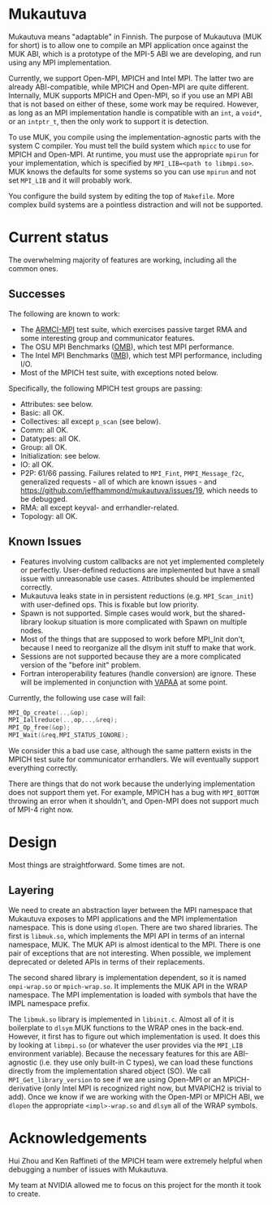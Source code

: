# Mukautuva

Mukautuva means "adaptable" in Finnish.  The purpose of Mukautuva (MUK for short) is to allow one to compile 
an MPI application once against the MUK ABI, which is a prototype of the MPI-5 ABI we are developing,
and run using any MPI implementation.

Currently, we support Open-MPI, MPICH and Intel MPI.  The latter two are already ABI-compatible, while
MPICH and Open-MPI are quite different.  Internally, MUK supports MPICH and Open-MPI, so if you use an
MPI ABI that is not based on either of these, some work may be required.  However, as long as an MPI
implementation handle is compatible with an `int`, a `void*`, or an `intptr_t`, then the only work to
support it is detection.

To use MUK, you compile using the implementation-agnostic parts with the system C compiler.
You must tell the build system which `mpicc` to use for MPICH and Open-MPI.
At runtime, you must use the appropriate `mpirun` for your implementation, which is specified
by `MPI_LIB=<path to libmpi.so>`.  MUK knows the defaults for some systems so you can use
`mpirun` and not set `MPI_LIB` and it will probably work.

You configure the build system by editing the top of `Makefile`.
More complex build systems are a pointless distraction and will not be supported.

# Current status

The overwhelming majority of features are working, including all the common ones.

## Successes

The following are known to work:
- The [ARMCI-MPI](https://github.com/pmodels/armci-mpi) test suite, which exercises passive target RMA and some interesting group and communicator features.
- The OSU MPI Benchmarks ([OMB](https://mvapich.cse.ohio-state.edu/benchmarks/)), which test MPI performance.
- The Intel MPI Benchmarks ([IMB](https://github.com/intel/mpi-benchmarks)), which test MPI performance, including I/O.
- Most of the MPICH test suite, with exceptions noted below.

Specifically, the following MPICH test groups are passing:
- Attributes: see below.
- Basic: all OK.
- Collectives: all except `p_scan` (see below).
- Comm: all OK.
- Datatypes: all OK.
- Group: all OK.
- Initialization: see below.
- IO: all OK.
- P2P: 61/66 passing. Failures related to `MPI_Fint`, `PMPI_Message_f2c`, generalized requests - all of which are known issues - and https://github.com/jeffhammond/mukautuva/issues/19, which needs to be debugged.
- RMA: all except keyval- and errhandler-related.
- Topology: all OK.

## Known Issues

- Features involving custom callbacks are not yet implemented completely or perfectly.  User-defined reductions are implemented but have a small issue with unreasonable use cases.  Attributes should be implemented correctly.
- Mukautuva leaks state in in persistent reductions (e.g. `MPI_Scan_init`) with user-defined ops.  This is fixable but low priority.
- Spawn is not supported.  Simple cases would work, but the shared-library lookup situation is more complicated with Spawn on multiple nodes.
- Most of the things that are supposed to work before MPI_Init don’t, because I need to reorganize all the dlsym init stuff to make that work.
- Sessions are not supported because they are a more complicated version of the "before init" problem.
- Fortran interoperability features (handle conversion) are ignore.  These will be implemented in conjunction with [VAPAA](https://github.com/jeffhammond/vapaa) at some point.

Currently, the following use case will fail:
```c
MPI_Op_create(..,&op);
MPI_Iallreduce(..,op,..,&req);
MPI_Op_free(&op);
MPI_Wait(&req,MPI_STATUS_IGNORE);
```
We consider this a bad use case, although the same pattern exists in the MPICH test suite for communicator errhandlers.
We will eventually support everything correctly.

There are things that do not work because the underlying implementation does not support them yet.  For example, MPICH has a bug with `MPI_BOTTOM` throwing an error when it shouldn't, and Open-MPI does not support much of MPI-4 right now.

# Design

Most things are straightforward.  Some times are not.

## Layering

We need to create an abstraction layer between the MPI namespace that Mukautuva exposes to MPI applications
and the MPI implementation namespace.  This is done using `dlopen`.  There are two shared libraries.
The first is `libmuk.so`, which implements the MPI API in terms of an internal namespace, MUK.
The MUK API is almost identical to the MPI.  There is one pair of exceptions that are not interesting.
When possible, we implement deprecated or deleted APIs in terms of their replacements.

The second shared library is implementation dependent, so it is named `ompi-wrap.so` or `mpich-wrap.so`.
It implements the MUK API in the WRAP namespace.  The MPI implementation is loaded with symbols that
have the IMPL namespace prefix.

The `libmuk.so` library is implemented in `libinit.c`.  Almost all of it is boilerplate to `dlsym`
MUK functions to the WRAP ones in the back-end.  However, it first has to figure out which implementation
is used.  It does this by looking at `libmpi.so` (or whatever the user provides via the `MPI_LIB`
environment variable).  Because the necessary features for this are ABI-agnostic (i.e. they use
only built-in C types), we can load these functions directly from the implementation shared object (SO).
We call `MPI_Get_library_version` to see if we are using Open-MPI or an MPICH-derivative
(only Intel MPI is recognized right now, but MVAPICH2 is trivial to add).
Once we know if we are working with the Open-MPI or MPICH ABI, we `dlopen` the appropriate `<impl>-wrap.so`
and `dlsym` all of the WRAP symbols.




# Acknowledgements

Hui Zhou and Ken Raffineti of the MPICH team were extremely helpful when debugging a number of issues with Mukautuva.

My team at NVIDIA allowed me to focus on this project for the month it took to create.

